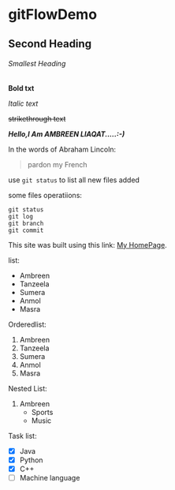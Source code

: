 # gitFlowDemo

## Second Heading
###### Smallest Heading

**Bold txt**


*Italic text*


~~strikethrough text~~





***Hello,I Am AMBREEN LIAQAT.....:-)***

In the words of Abraham Lincoln:

> pardon my French


use  `git status` to list all new files added

some files operatiions:
```
git status
git log
git branch
git commit
```

This site was built using this link:
[My HomePage](https://www.youtube.com/).



list:
- Ambreen
- Tanzeela
- Sumera
- Anmol
- Masra

Orderedlist:
1. Ambreen
2. Tanzeela
3. Sumera
4. Anmol
5. Masra


Nested List:
1. Ambreen
   - Sports
   - Music
   
   
   
Task list:
- [x] Java
- [x] Python
- [x] C++
- [ ] Machine language
